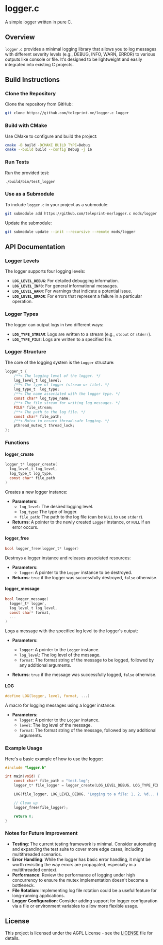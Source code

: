 # logger.c

A simple logger written in pure C.

## Overview

`logger.c` provides a minimal logging library that allows you to log messages
with different severity levels (e.g., DEBUG, INFO, WARN, ERROR) to various
outputs like console or file. It's designed to be lightweight and easily
integrated into existing C projects.

## Build Instructions

### Clone the Repository

Clone the repository from GitHub:

```sh
git clone https://github.com/teleprint-me/logger.c logger
```

### Build with CMake

Use CMake to configure and build the project:

```sh
cmake -B build -DCMAKE_BUILD_TYPE=Debug
cmake --build build --config Debug -j 16
```

### Run Tests

Run the provided test:

```sh
./build/bin/test_logger
```

### Use as a Submodule

To include `logger.c` in your project as a submodule:

```sh
git submodule add https://github.com/teleprint-me/logger.c mods/logger
```

Update the submodule:

```sh
git submodule update --init --recursive --remote mods/logger
```

## API Documentation

### Logger Levels

The logger supports four logging levels:

- **`LOG_LEVEL_DEBUG`**: For detailed debugging information.
- **`LOG_LEVEL_INFO`**: For general informational messages.
- **`LOG_LEVEL_WARN`**: For warnings that indicate a potential issue.
- **`LOG_LEVEL_ERROR`**: For errors that represent a failure in a particular
  operation.

### Logger Types

The logger can output logs in two different ways:

- **`LOG_TYPE_STREAM`**: Logs are written to a stream (e.g., `stdout` or
  `stderr`).
- **`LOG_TYPE_FILE`**: Logs are written to a specified file.

### Logger Structure

The core of the logging system is the `Logger` structure:

```c
logger_t {
    /**< The logging level of the logger. */
    log_level_t log_level;
    /**< The type of logger (stream or file). */
    log_type_t  log_type;
    /**< The name associated with the logger type. */
    const char* log_type_name;
    /**< The file stream for writing log messages. */
    FILE* file_stream;
    /**< The path to the log file. */
    const char* file_path;
    /**< Mutex to ensure thread-safe logging. */
    pthread_mutex_t thread_lock;
};
```

### Functions

#### logger_create

```c
logger_t* logger_create(
  log_level_t log_level,
  log_type_t log_type,
  const char* file_path
)
```

Creates a new logger instance:

- **Parameters**:
  - `log_level`: The desired logging level.
  - `log_type`: The type of logger.
  - `file_path`: The path to the log file (can be `NULL` to use `stderr`).
- **Returns**: A pointer to the newly created `Logger` instance, or `NULL` if
  an error occurs.

#### logger_free

```c
bool logger_free(logger_t* logger)
```

Destroys a logger instance and releases associated resources:

- **Parameters**:
  - `logger`: A pointer to the `Logger` instance to be destroyed.
- **Returns**: `true` if the logger was successfully destroyed, `false`
  otherwise.

#### logger_message

```c
bool logger_message(
  logger_t* logger,
  log_level_t log_level,
  const char* format,
  ...
)
```

Logs a message with the specified log level to the logger's output:

- **Parameters**:

  - `logger`: A pointer to the `Logger` instance.
  - `log_level`: The log level of the message.
  - `format`: The format string of the message to be logged, followed by any
    additional arguments.

- **Returns**: `true` if the message was successfully logged, `false`
  otherwise.

#### LOG

```c
#define LOG(logger, level, format, ...)
```

A macro for logging messages using a logger instance:

- **Parameters**:
  - `logger`: A pointer to the `Logger` instance.
  - `level`: The log level of the message.
  - `format`: The format string of the message, followed by any additional
    arguments.

### Example Usage

Here's a basic example of how to use the logger:

```c
#include "logger.h"

int main(void) {
    const char* file_path = "test.log";
    logger_t* file_logger = logger_create(LOG_LEVEL_DEBUG, LOG_TYPE_FILE, file_path);

    LOG(file_logger, LOG_LEVEL_DEBUG, "Logging to a file: 1, 2, %d... Done!\n", 3);

    // Clean up
    logger_free(file_logger);

    return 0;
}
```

### Notes for Future Improvement

- **Testing**: The current testing framework is minimal. Consider automating
  and expanding the test suite to cover more edge cases, including
  multithreaded scenarios.
- **Error Handling**: While the logger has basic error handling, it might be
  worth revisiting the way errors are propagated, especially in a multithreaded
  context.
- **Performance**: Review the performance of logging under high concurrency to
  ensure the mutex implementation doesn't become a bottleneck.
- **File Rotation**: Implementing log file rotation could be a useful feature
  for long-running applications.
- **Logger Configuration**: Consider adding support for logger configuration
  via a file or environment variables to allow more flexible usage.

## License

This project is licensed under the AGPL License - see the [LICENSE](LICENSE)
file for details.
